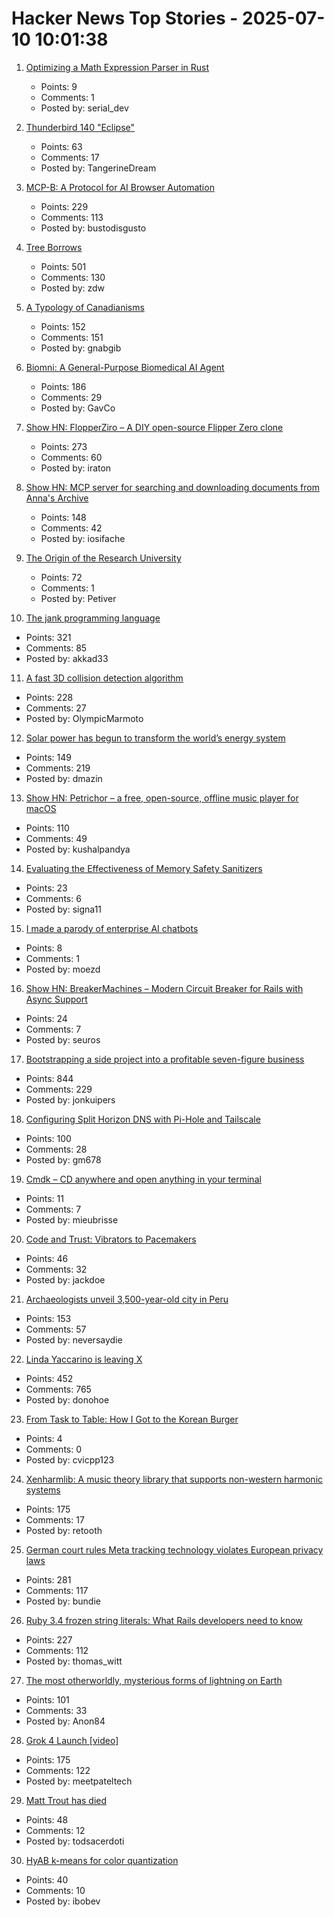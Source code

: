 # Hacker News Top Stories - 2025-07-10 10:01:38

1. [Optimizing a Math Expression Parser in Rust](https://rpallas.xyz/math-parser/)
   - Points: 9
   - Comments: 1
   - Posted by: serial_dev

2. [Thunderbird 140 "Eclipse"](https://blog.thunderbird.net/2025/07/welcome-to-thunderbird-140-eclipse/)
   - Points: 63
   - Comments: 17
   - Posted by: TangerineDream

3. [MCP-B: A Protocol for AI Browser Automation](https://mcp-b.ai/)
   - Points: 229
   - Comments: 113
   - Posted by: bustodisgusto

4. [Tree Borrows](https://plf.inf.ethz.ch/research/pldi25-tree-borrows.html)
   - Points: 501
   - Comments: 130
   - Posted by: zdw

5. [A Typology of Canadianisms](https://dchp.arts.ubc.ca/how-to-use)
   - Points: 152
   - Comments: 151
   - Posted by: gnabgib

6. [Biomni: A General-Purpose Biomedical AI Agent](https://github.com/snap-stanford/Biomni)
   - Points: 186
   - Comments: 29
   - Posted by: GavCo

7. [Show HN: FlopperZiro – A DIY open-source Flipper Zero clone](https://github.com/lraton/FlopperZiro)
   - Points: 273
   - Comments: 60
   - Posted by: iraton

8. [Show HN: MCP server for searching and downloading documents from Anna's Archive](https://github.com/iosifache/annas-mcp)
   - Points: 148
   - Comments: 42
   - Posted by: iosifache

9. [The Origin of the Research University](https://asteriskmag.com/issues/10/the-origin-of-the-research-university)
   - Points: 72
   - Comments: 1
   - Posted by: Petiver

10. [The jank programming language](https://jank-lang.org/)
   - Points: 321
   - Comments: 85
   - Posted by: akkad33

11. [A fast 3D collision detection algorithm](https://cairno.substack.com/p/improvements-to-the-separating-axis)
   - Points: 228
   - Comments: 27
   - Posted by: OlympicMarmoto

12. [Solar power has begun to transform the world’s energy system](https://www.newyorker.com/news/annals-of-a-warming-planet/46-billion-years-on-the-sun-is-having-a-moment)
   - Points: 149
   - Comments: 219
   - Posted by: dmazin

13. [Show HN: Petrichor – a free, open-source, offline music player for macOS](https://github.com/kushalpandya/Petrichor)
   - Points: 110
   - Comments: 49
   - Posted by: kushalpandya

14. [Evaluating the Effectiveness of Memory Safety Sanitizers](https://www.computer.org/csdl/proceedings-article/sp/2025/223600a088/21TfesaEHTy)
   - Points: 23
   - Comments: 6
   - Posted by: signa11

15. [I made a parody of enterprise AI chatbots](https://github.com/muratcanozdemir/chatgpt-parody)
   - Points: 8
   - Comments: 1
   - Posted by: moezd

16. [Show HN: BreakerMachines – Modern Circuit Breaker for Rails with Async Support](https://github.com/seuros/breaker_machines)
   - Points: 24
   - Comments: 7
   - Posted by: seuros

17. [Bootstrapping a side project into a profitable seven-figure business](https://projectionlab.com/blog/we-reached-1m-arr-with-zero-funding)
   - Points: 844
   - Comments: 229
   - Posted by: jonkuipers

18. [Configuring Split Horizon DNS with Pi-Hole and Tailscale](https://www.bentasker.co.uk/posts/blog/general/configuring-pihole-to-serve-different-records-to-different-clients.html)
   - Points: 100
   - Comments: 28
   - Posted by: gm678

19. [Cmdk – CD anywhere and open anything in your terminal](https://github.com/mieubrisse/cmdk)
   - Points: 11
   - Comments: 7
   - Posted by: mieubrisse

20. [Code and Trust: Vibrators to Pacemakers](https://punkx.org/jackdoe/code-and-trust.html)
   - Points: 46
   - Comments: 32
   - Posted by: jackdoe

21. [Archaeologists unveil 3,500-year-old city in Peru](https://www.bbc.co.uk/news/articles/c07dmx38kyeo)
   - Points: 153
   - Comments: 57
   - Posted by: neversaydie

22. [Linda Yaccarino is leaving X](https://www.nytimes.com/2025/07/09/technology/linda-yaccarino-x-steps-down.html)
   - Points: 452
   - Comments: 765
   - Posted by: donohoe

23. [From Task to Table: How I Got to the Korean Burger](https://medium.com/@chrisveleris/from-task-to-table-how-i-finally-got-to-the-korean-burger-01245a14d491)
   - Points: 4
   - Comments: 0
   - Posted by: cvicpp123

24. [Xenharmlib: A music theory library that supports non-western harmonic systems](https://xenharmlib.readthedocs.io/en/latest/)
   - Points: 175
   - Comments: 17
   - Posted by: retooth

25. [German court rules Meta tracking technology violates European privacy laws](https://therecord.media/german-court-meta-tracking-tech)
   - Points: 281
   - Comments: 117
   - Posted by: bundie

26. [Ruby 3.4 frozen string literals: What Rails developers need to know](https://www.prateekcodes.dev/ruby-34-frozen-string-literals-rails-upgrade-guide/)
   - Points: 227
   - Comments: 112
   - Posted by: thomas_witt

27. [The most otherworldly, mysterious forms of lightning on Earth](https://www.nationalgeographic.com/science/article/lightning-sprites-transient-luminous-events-thunderstorms)
   - Points: 101
   - Comments: 33
   - Posted by: Anon84

28. [Grok 4 Launch [video]](https://twitter.com/xai/status/1943158495588815072)
   - Points: 175
   - Comments: 122
   - Posted by: meetpateltech

29. [Matt Trout has died](https://www.shadowcat.co.uk/2025/07/09/ripples-they-cause-in-the-world/)
   - Points: 48
   - Comments: 12
   - Posted by: todsacerdoti

30. [HyAB k-means for color quantization](https://30fps.net/pages/hyab-kmeans/)
   - Points: 40
   - Comments: 10
   - Posted by: ibobev

